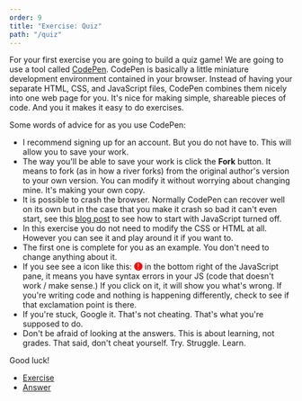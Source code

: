 ```yaml
---
order: 9
title: "Exercise: Quiz"
path: "/quiz"
---
```


For your first exercise you are going to build a quiz game! We are going to use a tool called [CodePen][codepen]. CodePen is basically a little miniature development environment contained in your browser. Instead of having your separate HTML, CSS, and JavaScript files, CodePen combines them nicely into one web page for you. It's nice for making simple, shareable pieces of code. And you it makes it easy to do exercises.

Some words of advice for as you use CodePen:

- I recommend signing up for an account. But you do not have to. This will allow you to save your work.
- The way you'll be able to save your work is click the **Fork** button. It means to fork (as in how a river forks) from the original author's version to your own version. You can modify it without worrying about changing mine. It's making your own copy.
- It is possible to crash the browser. Normally CodePen can recover well on its own but in the case that you make it crash so bad it can't even start, see this [blog post][no-js] to see how to start with JavaScript turned off.
- In this exercise you do not need to modify the CSS or HTML at all. However you can see it and play around it if you want to.
- The first one is complete for you as an example. You don't need to change anything about it.
- If you see see a icon like this: <span style="border-radius: 50%; width: 15px; height: 15px; line-height: 15px; display: inline-block; text-align: center; background: red; color: white;">!</span> in the bottom right of the JavaScript pane, it means you have syntax errors in your JS (code that doesn't work / make sense.) If you click on it, it will show you what's wrong. If you're writing code and nothing is happening differently, check to see if that exclamation point is there.
- If you're stuck, Google it. That's not cheating. That's what you're supposed to do.
- Don't be afraid of looking at the answers. This is about learning, not grades. That said, don't cheat yourself. Try. Struggle. Learn.

Good luck!

- [Exercise][ex]
- [Answer][ans]

[codepen]: https://codepen.io
[no-js]: https://blog.codepen.io/documentation/features/turn-off-javascript-in-previews/
[ex]: https://codepen.io/btholt/pen/VELvwP
[ans]: https://codepen.io/btholt/pen/aRZWGV
